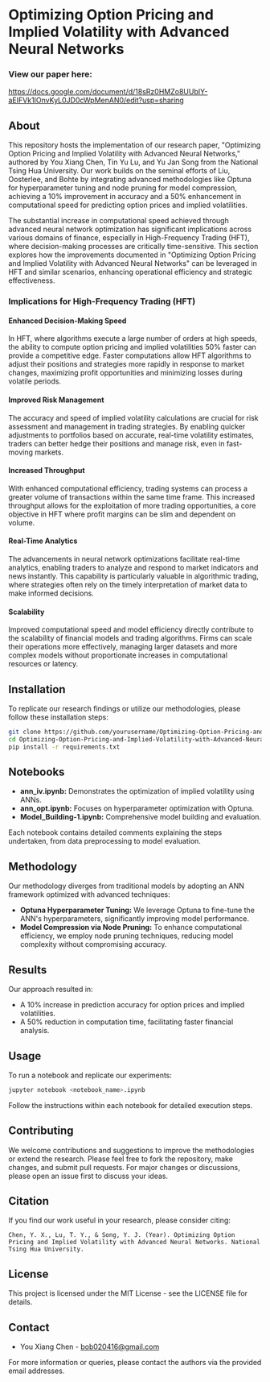 # Optimizing Option Pricing and Implied Volatility with Advanced Neural Networks
### View our paper here: 
https://docs.google.com/document/d/18sRz0HMZo8UUbIY-aEIFVk1IOnvKyL0JD0cWpMenAN0/edit?usp=sharing
## About
This repository hosts the implementation of our research paper, "Optimizing Option Pricing and Implied Volatility with Advanced Neural Networks," authored by You Xiang Chen, Tin Yu Lu, and Yu Jan Song from the National Tsing Hua University. Our work builds on the seminal efforts of Liu, Oosterlee, and Bohte by integrating advanced methodologies like Optuna for hyperparameter tuning and node pruning for model compression, achieving a 10% improvement in accuracy and a 50% enhancement in computational speed for predicting option prices and implied volatilities.

The substantial increase in computational speed achieved through advanced neural network optimization has significant implications across various domains of finance, especially in High-Frequency Trading (HFT), where decision-making processes are critically time-sensitive. This section explores how the improvements documented in "Optimizing Option Pricing and Implied Volatility with Advanced Neural Networks" can be leveraged in HFT and similar scenarios, enhancing operational efficiency and strategic effectiveness.

### Implications for High-Frequency Trading (HFT)

#### Enhanced Decision-Making Speed
In HFT, where algorithms execute a large number of orders at high speeds, the ability to compute option pricing and implied volatilities 50% faster can provide a competitive edge. Faster computations allow HFT algorithms to adjust their positions and strategies more rapidly in response to market changes, maximizing profit opportunities and minimizing losses during volatile periods.

#### Improved Risk Management
The accuracy and speed of implied volatility calculations are crucial for risk assessment and management in trading strategies. By enabling quicker adjustments to portfolios based on accurate, real-time volatility estimates, traders can better hedge their positions and manage risk, even in fast-moving markets.

#### Increased Throughput
With enhanced computational efficiency, trading systems can process a greater volume of transactions within the same time frame. This increased throughput allows for the exploitation of more trading opportunities, a core objective in HFT where profit margins can be slim and dependent on volume.

#### Real-Time Analytics
The advancements in neural network optimizations facilitate real-time analytics, enabling traders to analyze and respond to market indicators and news instantly. This capability is particularly valuable in algorithmic trading, where strategies often rely on the timely interpretation of market data to make informed decisions.

#### Scalability
Improved computational speed and model efficiency directly contribute to the scalability of financial models and trading algorithms. Firms can scale their operations more effectively, managing larger datasets and more complex models without proportionate increases in computational resources or latency.

## Installation
To replicate our research findings or utilize our methodologies, please follow these installation steps:

```bash
git clone https://github.com/yourusername/Optimizing-Option-Pricing-and-Implied-Volatility-with-Advanced-Neural-Networks.git
cd Optimizing-Option-Pricing-and-Implied-Volatility-with-Advanced-Neural-Networks
pip install -r requirements.txt
```

## Notebooks
- **ann_iv.ipynb:** Demonstrates the optimization of implied volatility using ANNs.
- **ann_opt.ipynb:** Focuses on hyperparameter optimization with Optuna.
- **Model_Building-1.ipynb:** Comprehensive model building and evaluation.

Each notebook contains detailed comments explaining the steps undertaken, from data preprocessing to model evaluation.

## Methodology
Our methodology diverges from traditional models by adopting an ANN framework optimized with advanced techniques:
- **Optuna Hyperparameter Tuning:** We leverage Optuna to fine-tune the ANN's hyperparameters, significantly improving model performance.
- **Model Compression via Node Pruning:** To enhance computational efficiency, we employ node pruning techniques, reducing model complexity without compromising accuracy.

## Results
Our approach resulted in:
- A 10% increase in prediction accuracy for option prices and implied volatilities.
- A 50% reduction in computation time, facilitating faster financial analysis.

## Usage
To run a notebook and replicate our experiments:
```bash
jupyter notebook <notebook_name>.ipynb
```
Follow the instructions within each notebook for detailed execution steps.

## Contributing
We welcome contributions and suggestions to improve the methodologies or extend the research. Please feel free to fork the repository, make changes, and submit pull requests. For major changes or discussions, please open an issue first to discuss your ideas.

## Citation
If you find our work useful in your research, please consider citing:
```
Chen, Y. X., Lu, T. Y., & Song, Y. J. (Year). Optimizing Option Pricing and Implied Volatility with Advanced Neural Networks. National Tsing Hua University.
```

## License
This project is licensed under the MIT License - see the LICENSE file for details.

## Contact
- You Xiang Chen - bob020416@gmail.com

For more information or queries, please contact the authors via the provided email addresses.
